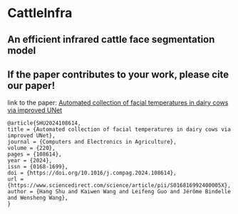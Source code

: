 # CattleInfra
## An efficient infrared cattle face segmentation model
## If the paper contributes to your work, please cite our paper!
link to the paper: [Automated collection of facial temperatures in dairy cows via improved UNet](https://www.sciencedirect.com/science/article/pii/S016816992400005X)
```
@article{SHU2024108614,
title = {Automated collection of facial temperatures in dairy cows via improved UNet},
journal = {Computers and Electronics in Agriculture},
volume = {220},
pages = {108614},
year = {2024},
issn = {0168-1699},
doi = {https://doi.org/10.1016/j.compag.2024.108614},
url = {https://www.sciencedirect.com/science/article/pii/S016816992400005X},
author = {Hang Shu and Kaiwen Wang and Leifeng Guo and Jérôme Bindelle and Wensheng Wang},
}
```
